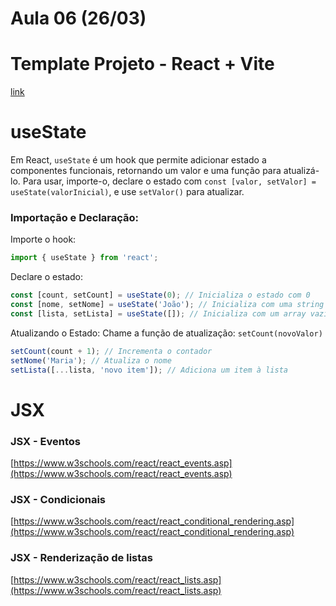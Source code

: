 # Aula 06 (26/03) 

# Template Projeto - React + Vite

[link](https://github.com/mmamorim/bootstrapreact)

# useState

Em React, ```useState``` é um hook que permite adicionar estado a componentes funcionais, retornando um valor e uma função para atualizá-lo. Para usar, importe-o, declare o estado com ```const [valor, setValor] = useState(valorInicial)```, e use ```setValor()``` para atualizar. 

### Importação e Declaração:

Importe o hook: 
~~~js
import { useState } from 'react'; 
~~~

Declare o estado:

~~~js
const [count, setCount] = useState(0); // Inicializa o estado com 0 
const [nome, setNome] = useState('João'); // Inicializa com uma string 
const [lista, setLista] = useState([]); // Inicializa com um array vazio 
~~~

Atualizando o Estado:
Chame a função de atualização: ```setCount(novoValor) ```

~~~js
setCount(count + 1); // Incrementa o contador 
setNome('Maria'); // Atualiza o nome 
setLista([...lista, 'novo item']); // Adiciona um item à lista 
~~~

# JSX

### JSX - Eventos

[https://www.w3schools.com/react/react_events.asp](https://www.w3schools.com/react/react_events.asp)

### JSX - Condicionais

[https://www.w3schools.com/react/react_conditional_rendering.asp](https://www.w3schools.com/react/react_conditional_rendering.asp)

### JSX - Renderização de listas

[https://www.w3schools.com/react/react_lists.asp](https://www.w3schools.com/react/react_lists.asp)
